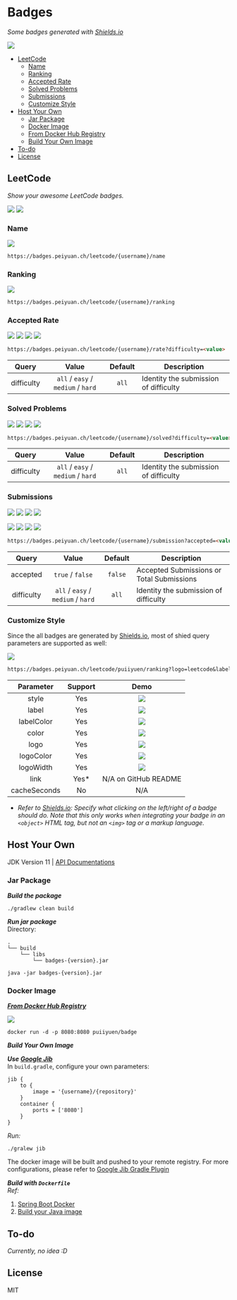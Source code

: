 # Badges <!-- omit in toc -->

*Some badges generated with [Shields.io](https://shields.io)*

[![](https://img.shields.io/github/license/puiiyuen/badges)]()

- [LeetCode](#leetcode)
  - [Name](#name)
  - [Ranking](#ranking)
  - [Accepted Rate](#accepted-rate)
  - [Solved Problems](#solved-problems)
  - [Submissions](#submissions)
  - [Customize Style](#customize-style)
- [Host Your Own](#host-your-own)
  - [Jar Package](#jar-package)
  - [Docker Image](#docker-image)
  - [From Docker Hub Registry](#from-docker-hub-registry)
  - [Build Your Own Image](#build-your-own-image)
- [To-do](#to-do)
- [License](#license)

## LeetCode
*Show your awesome LeetCode badges.*

[![](https://badges.peiyuan.ch/leetcode/puiiyuen/ranking?label=puiiyuen&logo=leetcode)](https://leetcode.com/puiiyuen)
[![](https://badges.peiyuan.ch/leetcode/puiiyuen/solved)](https://leetcode.com/puiiyuen)

### Name

[![](https://badges.peiyuan.ch/leetcode/puiiyuen/name)]()

```markdown
https://badges.peiyuan.ch/leetcode/{username}/name
```

### Ranking

[![](https://badges.peiyuan.ch/leetcode/puiiyuen/ranking)]()

```markdown
https://badges.peiyuan.ch/leetcode/{username}/ranking
```

### Accepted Rate

[![](https://badges.peiyuan.ch/leetcode/puiiyuen/rate)]()
[![](https://badges.peiyuan.ch/leetcode/puiiyuen/rate?difficulty=easy)]()
[![](https://badges.peiyuan.ch/leetcode/puiiyuen/rate?difficulty=medium)]()
[![](https://badges.peiyuan.ch/leetcode/puiiyuen/rate?difficulty=hard)]()

```markdown
https://badges.peiyuan.ch/leetcode/{username}/rate?difficulty=<value>
```

| Query | Value | Default | Description |
|:---:|:---:|:---:| --- |
| difficulty | `all` / `easy` / `medium` / `hard` | `all` | Identity the submission of difficulty

### Solved Problems

[![](https://badges.peiyuan.ch/leetcode/puiiyuen/solved)]()
[![](https://badges.peiyuan.ch/leetcode/puiiyuen/solved?difficulty=easy)]()
[![](https://badges.peiyuan.ch/leetcode/puiiyuen/solved?difficulty=medium)]()
[![](https://badges.peiyuan.ch/leetcode/puiiyuen/solved?difficulty=hard)]()

```markdown
https://badges.peiyuan.ch/leetcode/{username}/solved?difficulty=<value>
```

| Query | Value | Default | Description |
|:---:|:---:|:---:| --- |
| difficulty | `all` / `easy` / `medium` / `hard` | `all` | Identity the submission of difficulty

### Submissions

[![](https://badges.peiyuan.ch/leetcode/puiiyuen/submission?accepted=true)]()
[![](https://badges.peiyuan.ch/leetcode/puiiyuen/submission?accepted=true&difficulty=easy)]()
[![](https://badges.peiyuan.ch/leetcode/puiiyuen/submission?accepted=true&difficulty=medium)]()
[![](https://badges.peiyuan.ch/leetcode/puiiyuen/submission?accepted=true&difficulty=hard)]()

[![](https://badges.peiyuan.ch/leetcode/puiiyuen/submission)]()
[![](https://badges.peiyuan.ch/leetcode/puiiyuen/submission?difficulty=easy)]()
[![](https://badges.peiyuan.ch/leetcode/puiiyuen/submission?difficulty=medium)]()
[![](https://badges.peiyuan.ch/leetcode/puiiyuen/submission?difficulty=hard)]()

```markdown
https://badges.peiyuan.ch/leetcode/{username}/submission?accepted=<value>&difficulty=<value>
```

| Query | Value | Default | Description |
|:---:|:---:|:---:| --- |
| accepted | `true` / `false` | `false` | Accepted Submissions or Total Submissions |
| difficulty | `all` / `easy` / `medium` / `hard` | `all` | Identity the submission of difficulty

### Customize Style

Since the all badges are generated by [Shields.io](https://shields.io), most of shied query parameters are supported as
well:

[![](https://badges.peiyuan.ch/leetcode/puiiyuen/ranking?logo=leetcode&label=puiiyuen&style=for-the-badge&color=green)]()

```markdown
https://badges.peiyuan.ch/leetcode/puiiyuen/ranking?logo=leetcode&label=puiiyuen&style=for-the-badge&color=green
```

| Parameter | Support | Demo |
|:---:|:---:|:---:|
| style | Yes | [![](https://badges.peiyuan.ch/leetcode/puiiyuen/name?style=for-the-badge)]() |
| label | Yes | [![](https://badges.peiyuan.ch/leetcode/puiiyuen/ranking?label=puiiyuen)]() |
| labelColor | Yes | [![](https://badges.peiyuan.ch/leetcode/puiiyuen/name?labelColor=black)]() |
| color | Yes | [![](https://badges.peiyuan.ch/leetcode/puiiyuen/name?color=blue)]() |
| logo | Yes | [![](https://badges.peiyuan.ch/leetcode/puiiyuen/ranking?logo=leetcode)]() |
| logoColor | Yes | [![](https://badges.peiyuan.ch/leetcode/puiiyuen/ranking?logo=leetcode&logoColor=white)]() |
| logoWidth | Yes | [![](https://badges.peiyuan.ch/leetcode/puiiyuen/ranking?logo=leetcode&logoWidth=40)]() |
| link | Yes* | N/A on GitHub README |
| cacheSeconds | No | N/A |

* *Refer to [Shields.io](https://shields.io): Specify what clicking on the left/right of a badge should do. Note that
  this only works when integrating your badge in an `<object>` HTML tag, but not an `<img>` tag or a markup language.*

## Host Your Own

JDK Version 11  |  [API Documentations](https://puiiyuen.github.io/badges)

### Jar Package

***Build the package***

```shell
./gradlew clean build
```

***Run jar package***  
Directory:

```text
.
└── build
    └── libs
        └── badges-{version}.jar
```

```shell
java -jar badges-{version}.jar
```

### Docker Image

***[From Docker Hub Registry](https://hub.docker.com)***

[![](https://img.shields.io/docker/image-size/puiiyuen/badge)]()

```shell
docker run -d -p 8080:8080 puiiyuen/badge
```

***Build Your Own Image***

***Use [Google Jib](https://github.com/GoogleContainerTools/jib)***  
In `build.gradle`, configure your own parameters:

```text
jib {
    to {
        image = '{username}/{repository}'
    }
    container {
        ports = ['8080']
    }
}
```

*Run:*

```shell
./gralew jib
```

The docker image will be built and pushed to your remote registry. For more configurations, please refer
to [Google Jib Gradle Plugin](https://github.com/GoogleContainerTools/jib/blob/master/jib-gradle-plugin)

***Build with `Dockerfile`***  
*Ref:*

1. [Spring Boot Docker](https://spring.io/guides/topicals/spring-boot-docker/)
2. [Build your Java image](https://docs.docker.com/language/java/build-images/)

## To-do

*Currently, no idea :D*

## License

MIT